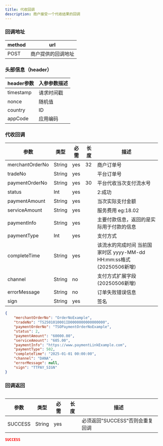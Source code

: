 ```yaml
---
title: 代收回调
description: 商户接受一个代收结果的回调
---
```


### 回调地址

| method | url                |
| ------ | ------------------ |
| POST   | 商户提供的回调地址 |


### 头部信息（header）

| header参数 | 入参参数描述 |
|----------|--------|
| timestamp | 请求时间戳  |
| nonce    | 随机值    |
| country  | ID     |
| appCode  | 应用编码   |

### 代收回调

| 参数              | 类型   | 必需  | 长度  | 描述                                               |
|-----------------| ------ |-----|-----|--------------------------------------------------|
| merchantOrderNo | String | yes | 32  | 商户订单号                                            |
| tradeNo         | String | yes |     | 平台订单号                                            |
| paymentOrderNo  | String | yes | 30  | 平台代收当次支付流水号                                      |
| status          | Int | yes |     | 2:成功                                             |
| paymentAmount   | String | yes |     | 当次实际支付金额                                         |
| serviceAmount   | String | yes |     | 服务费用  eg:18.02                                   |
| paymentInfo     | String | yes |     | 主要付款信息，返回的是实际用于付款的信息                             |
| paymentType     | Int | yes |     | 支付方式                                             |
| completeTime    | String | yes |     | 该流水的完成时间 当前国家时区 yyyy-MM-dd HH:mm:ss格式 (20250506新增) |
| channel         | String | no  |    | 支付方式扩展字段(20250506新增) |
| errorMessage    | String | no  |     | 订单失败错误信息                                         |
| sign            | String | yes |     | 签名                                               |

```json title=回调示例
{
    "merchantOrderNo": "OrderNoExample",
    "tradeNo": "TS2501010001ID0000000000000000",
    "paymentOrderNo": "TSOPaymentOrderNoExample",
    "status": 2,
    "paymentAmount": "60000.00", 
    "serviceAmount": "605.00",
    "paymentInfo": "https://www.paymentLinkExample.com",
    "paymentType": 502,
    "completeTime": "2025-01-01 00:00:00",
    "channel": "DANA",
    "errorMessage": null,
    "sign": "TTPAY_SIGN"
}
```

### 回调返回

<Table
thead={["字段", "类型", "必需", "描述"]}
tbody={[["SUCCESS", "String", "yes", '必须返回"SUCCESS"否则会重复回调']]}
/>

| 参数    | 类型   | 必需 | 长度 | 描述                            |
| ------- | ------ | ---- | ---- | ------------------------------- |
| SUCCESS | String | yes  |      | 必须返回"SUCCESS"否则会重复回调 |

```json title=回调示例
SUCCESS
```
